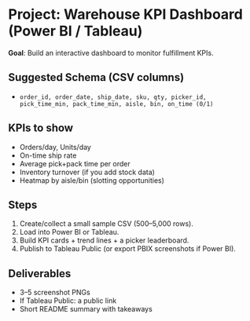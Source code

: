 # Project: Warehouse KPI Dashboard (Power BI / Tableau)

**Goal**: Build an interactive dashboard to monitor fulfillment KPIs.

## Suggested Schema (CSV columns)
- `order_id, order_date, ship_date, sku, qty, picker_id, pick_time_min, pack_time_min, aisle, bin, on_time (0/1)`

## KPIs to show
- Orders/day, Units/day
- On-time ship rate
- Average pick+pack time per order
- Inventory turnover (if you add stock data)
- Heatmap by aisle/bin (slotting opportunities)

## Steps
1. Create/collect a small sample CSV (500–5,000 rows).  
2. Load into Power BI or Tableau.  
3. Build KPI cards + trend lines + a picker leaderboard.  
4. Publish to Tableau Public (or export PBIX screenshots if Power BI).

## Deliverables
- 3–5 screenshot PNGs
- If Tableau Public: a public link
- Short README summary with takeaways